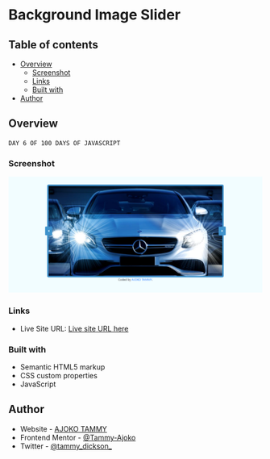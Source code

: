 # Background Image Slider

## Table of contents

- [Overview](#overview)
  - [Screenshot](#screenshot)
  - [Links](#links)
  - [Built with](#built-with)
- [Author](#author)


## Overview
    DAY 6 OF 100 DAYS OF JAVASCRIPT
### Screenshot

![](background-image-slider-project-main\screencapture-file-C-Users-TAMMY-Desktop-100-Days-JS-background-image-slider-project-main-index-html-2022-09-23-07_10_36.png)

### Links

- Live Site URL: [Live site URL here](https://effulgent-alpaca-4fd7fe.netlify.app/)

### Built with

- Semantic HTML5 markup
- CSS custom properties
- JavaScript

## Author

- Website - [AJOKO TAMMY](https://www.your-site.com)
- Frontend Mentor - [@Tammy-Ajoko](https://www.frontendmentor.io/profile/Tammy-Ajoko)
- Twitter - [@tammy_dickson_](https://www.twitter.com/tammy_dickson_)
    